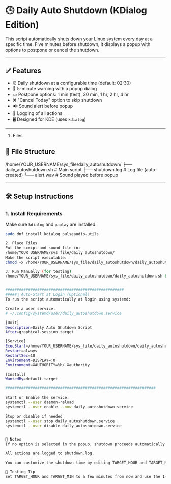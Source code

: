 # 🕒 Daily Auto Shutdown (KDialog Edition)

This script automatically shuts down your Linux system every day at a specific time. Five minutes before shutdown, it displays a popup with options to postpone or cancel the shutdown.

---

## ✅ Features

- ⏰ Daily shutdown at a configurable time (default: 02:30)
- 🔔 5-minute warning with a popup dialog
- 💤 Postpone options: 1 min (test), 30 min, 1 hr, 2 hr, 4 hr
- ❌ "Cancel Today" option to skip shutdown
- 🔊 Sound alert before popup
- 📝 Logging of all actions
- 🖥️ Designed for KDE (uses `kdialog`)

---

1. Files
## 📁 File Structure

/home/YOUR_USERNAME/sys_file/daily_autoshutdown/ 
├── daily_autoshutdown.sh # Main script 
├── shutdown.log # Log file (auto-created) 
└── alert.wav # Sound played before popup

---

## 🛠 Setup Instructions

### 1. Install Requirements

Make sure `kdialog` and `paplay` are installed:

```bash
sudo dnf install kdialog pulseaudio-utils

2. Place Files
Put the script and sound file in:
/home/YOUR_USERNAME/sys_file/daily_autoshutdown/
Make the script executable:
chmod +x /home/YOUR_USERNAME/sys_file/daily_autoshutdown/daily_autoshutdown.sh

3. Run Manually (for testing)
/home/YOUR_USERNAME/sys_file/daily_autoshutdown/daily_autoshutdown.sh &


####################################################
#####🚀 Auto-Start at Login (Optional)
To run the script automatically at login using systemd:

Create a user service:
# ~/.config/systemd/user/daily_autoshutdown.service

[Unit]
Description=Daily Auto Shutdown Script
After=graphical-session.target

[Service]
ExecStart=/home/YOUR_USERNAME/sys_file/daily_autoshutdown/daily_autoshutdown.sh
Restart=always
RestartSec=10
Environment=DISPLAY=:0
Environment=XAUTHORITY=%h/.Xauthority

[Install]
WantedBy=default.target

##################################################################

Start or Enable the service:
systemctl --user daemon-reload
systemctl --user enable --now daily_autoshutdown.service

Stop or disable if needed
systemctl --user stop daily_autoshutdown.service
systemctl --user disable daily_autoshutdown.service


📓 Notes
If no option is selected in the popup, shutdown proceeds automatically.

All actions are logged to shutdown.log.

You can customize the shutdown time by editing TARGET_HOUR and TARGET_MIN in the script.

🧪 Testing Tip
Set TARGET_HOUR and TARGET_MIN to a few minutes from now and use the 1-minute postpone option to test behavior quickly.
